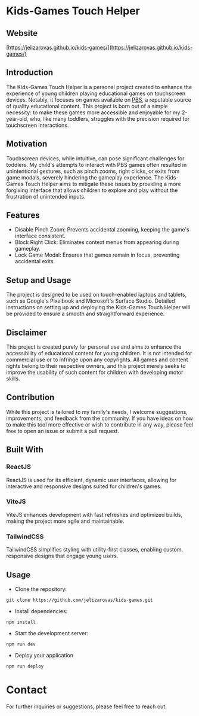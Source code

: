 # Kids-Games Touch Helper

## Website

[https://jelizarovas.github.io/kids-games/](https://jelizarovas.github.io/kids-games/)

## Introduction

The Kids-Games Touch Helper is a personal project created to enhance the experience of young children playing educational games on touchscreen devices. Notably, it focuses on games available on [PBS](https://pbskids.org/sesame/games/), a reputable source of quality educational content. This project is born out of a simple necessity: to make these games more accessible and enjoyable for my 2-year-old, who, like many toddlers, struggles with the precision required for touchscreen interactions.

## Motivation

Touchscreen devices, while intuitive, can pose significant challenges for toddlers. My child's attempts to interact with PBS games often resulted in unintentional gestures, such as pinch zooms, right clicks, or exits from game modals, severely hindering the gameplay experience. The Kids-Games Touch Helper aims to mitigate these issues by providing a more forgiving interface that allows children to explore and play without the frustration of unintended inputs.

## Features

- Disable Pinch Zoom: Prevents accidental zooming, keeping the game's interface consistent.
- Block Right Click: Eliminates context menus from appearing during gameplay.
- Lock Game Modal: Ensures that games remain in focus, preventing accidental exits.

## Setup and Usage

The project is designed to be used on touch-enabled laptops and tablets, such as Google's Pixelbook and Microsoft's Surface Studio. Detailed instructions on setting up and deploying the Kids-Games Touch Helper will be provided to ensure a smooth and straightforward experience.

## Disclaimer

This project is created purely for personal use and aims to enhance the accessibility of educational content for young children. It is not intended for commercial use or to infringe upon any copyrights. All games and content rights belong to their respective owners, and this project merely seeks to improve the usability of such content for children with developing motor skills.

## Contribution

While this project is tailored to my family's needs, I welcome suggestions, improvements, and feedback from the community. If you have ideas on how to make this tool more effective or wish to contribute in any way, please feel free to open an issue or submit a pull request.

## Built With

### ReactJS

ReactJS is used for its efficient, dynamic user interfaces, allowing for interactive and responsive designs suited for children's games.

### ViteJS

ViteJS enhances development with fast refreshes and optimized builds, making the project more agile and maintainable.

### TailwindCSS

TailwindCSS simplifies styling with utility-first classes, enabling custom, responsive designs that engage young users.

## Usage

- Clone the repository:

`git clone https://github.com/jelizarovas/kids-games.git`

- Install dependencies:

`npm install`

- Start the development server:

`npm run dev`

- Deploy your application

`npm run deploy`

# Contact

For further inquiries or suggestions, please feel free to reach out.
